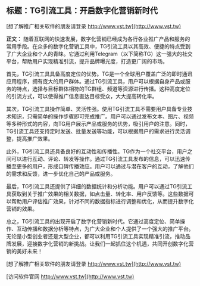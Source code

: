 ## **标题：TG引流工具：开启数字化营销新时代**

[想了解推广相关软件的朋友请登录 http://www.vst.tw](http://www.vst.tw)

**正文：**
随着互联网的快速发展，数字化营销已经成为各行各业推广产品和服务的常用手段。在众多的数字化营销工具中，TG引流工具以其高效、便捷的特点受到了广大企业和个人的青睐。它通过利用Telegram（以下简称TG）这一强大的社交平台，帮助用户实现精准引流，提升品牌曝光度，打造更广阔的市场。

首先，TG引流工具具备高度定位的优势。TG是一个全球用户覆盖广泛的即时通讯应用程序，拥有庞大的用户群体。通过TG引流工具，用户可以根据自身产品或服务的特点，选择与目标群体相符的TG群组、频道等资源进行传播。这种高度定位的引流方式，可以使得推广信息直达目标受众，大大提高转化率。

其次，TG引流工具操作简单、灵活性强。使用TG引流工具不需要用户具备专业技术知识，只需简单的操作步骤即可完成推广。用户可以通过发布文本、图片、视频等多种形式的内容，向TG用户展示产品或服务的优势，吸引用户的注意。同时，TG引流工具还支持定时发送、批量发送等功能，可以根据用户的需求进行灵活调整，提高推广效果。

此外，TG引流工具还具备良好的互动性和传播性。TG作为一个社交平台，用户之间可以进行互动、评论、转发等操作。通过TG引流工具发布的信息，可以迅速传播至更多的用户，形成口碑传播效应。用户可以通过与潜在客户的互动，了解他们的需求和反馈，进一步优化自己的产品或服务。

最后，TG引流工具还提供了详细的数据统计和分析功能。用户可以通过TG引流工具获取到关于推广效果的相关数据，如点击量、转化率、用户反馈等。这些数据可以帮助用户评估推广效果，针对不同的数据指标进行调整和优化，从而提升数字化营销的效果。

总之，TG引流工具的出现开启了数字化营销新时代。它通过高度定位、简单操作、互动传播和数据分析等特点，为广大企业和个人提供了一个强大的推广平台。无论是小型创业者还是大型企业，都可以利用TG引流工具实现精准引流，推动品牌发展，迎接数字化营销的新挑战。让我们一起抓住这个机遇，共同开创数字化营销的美好未来！

[想了解推广相关软件的朋友请登录 http://www.vst.tw](http://www.vst.tw)


[访问软件官网 http://www.vst.tw](http://www.vst.tw)
